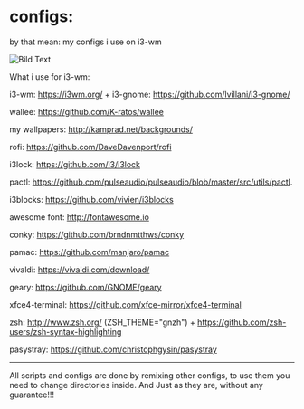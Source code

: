 # configs: 
by that mean: my configs i use on i3-wm

![Bild Text](https://img1.picload.org/image/rwiolocr/killajoe-i3-wm.png)

What i use for i3-wm:

i3-wm: https://i3wm.org/ + i3-gnome: https://github.com/lvillani/i3-gnome/

wallee: https://github.com/K-ratos/wallee

my wallpapers: http://kamprad.net/backgrounds/

rofi: https://github.com/DaveDavenport/rofi

i3lock: https://github.com/i3/i3lock

pactl: 
https://github.com/pulseaudio/pulseaudio/blob/master/src/utils/pactl.

i3blocks: https://github.com/vivien/i3blocks

awesome font: http://fontawesome.io

conky: https://github.com/brndnmtthws/conky

pamac: https://github.com/manjaro/pamac

vivaldi: https://vivaldi.com/download/

geary: https://github.com/GNOME/geary

xfce4-terminal: https://github.com/xfce-mirror/xfce4-terminal

zsh: http://www.zsh.org/  (ZSH_THEME="gnzh") + https://github.com/zsh-users/zsh-syntax-highlighting

pasystray: https://github.com/christophgysin/pasystray

---
All scripts and configs are done by remixing other configs, to use them you need to change directories inside.
And Just as they are, without any guarantee!!!
